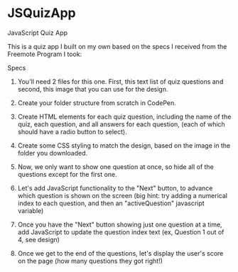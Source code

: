 # JSQuizApp
JavaScript Quiz App

This is a quiz app I built on my own based on the specs I received from the Freemote Program I took:

Specs
1. You'll need 2 files for this one. First, this text list of quiz questions and second, this image that you can use for the design.

2. Create your folder structure from scratch in CodePen.

3. Create HTML elements for each quiz question, including the name of the quiz, each question, and all answers for each question, (each of which should have a radio button to select).

4. Create some CSS styling to match the design, based on the image in the folder you downloaded. 

5. Now, we only want to show one question at once, so hide all of the questions except for the first one. 

6. Let's add JavaScript functionality to the "Next" button, to advance which question is shown on the screen (big hint: try adding a numerical index to each question, and then an "activeQuestion" javascript variable)

7. Once you have the "Next" button showing just one question at a time, add JavaScript to update the question index text (ex, Question 1 out of 4, see design)

8. Once we get to the end of the questions, let's display the user's score on the page (how many questions they got right!)
